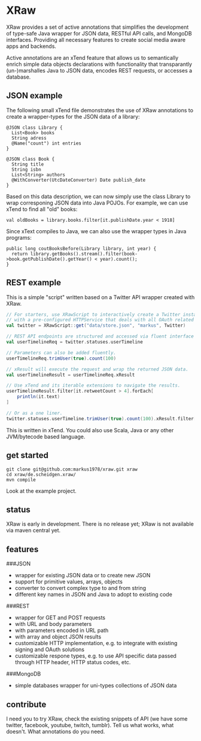 # XRaw
XRaw provides a set of active annotations that simplifies the development of type-safe Java wrapper for JSON data, RESTful API calls, and MongoDB interfaces. Providing all necessary features to create social media aware apps and backends.

Active annotations are an xTend feature that allows us to semantically enrich simple data objects declarations with functionality that transparantly (un-)marshalles Java to JSON data, encodes REST requests, or accesses a database.

## JSON example
The following small xTend file demonstrates the use of XRaw annotations to create a wrapper-types for the JSON data of a library:
```
@JSON class Library {
  List<Book> books
  String adress
  @Name("count") int entries
}

@JSON class Book {
  String title
  String isbn
  List<String> authors
  @WithConverter(UtcDateConverter) Date publish_date
}
```
Based on this data description, we can now simply use the class Library to wrap corresponing JSON data into Java POJOs. For example, we can use xTend to find all "old" books:
```
val oldBooks = library.books.filter[it.publishDate.year < 1918]
```
Since xText compiles to Java, we can also use the wrapper types in Java programs:
```
public long coutBooksBefore(Library library, int year) {
  return library.getBooks().stream().filter(book->book.getPublishDate().getYear() < year).count();
}
```

## REST example
This is a simple "script" written based on a Twitter API wrapper created with XRaw.
```scala
// For starters, use XRawScript to interactively create a Twitter instance 
// with a pre-configured HTTPService that deals with all OAuth related issues.
val twitter = XRawScript::get("data/store.json", "markus", Twitter)

// REST API endpoints are structured and accessed via fluent interface
val userTimelineReq = twitter.statuses.userTimeline

// Parameters can also be added fluently.
userTimelineReq.trimUser(true).count(100)

// xResult will execute the request and wrap the returned JSON data.
val userTimelineResult = userTimelineReq.xResult

// Use xTend and its iterable extensions to navigate the results.
userTimelineResult.filter[it.retweetCount > 4].forEach[
	println(it.text)
]	

// Or as a one liner.
twitter.statuses.userTimeline.trimUser(true).count(100).xResult.filter[it.retweetCount > 4].forEach[println(it.text)]
```
This is written in xTend. You could also use Scala, Java or any other JVM/bytecode based language.

## get started
```
git clone git@github.com:markus1978/xraw.git xraw
cd xraw/de.scheidgen.xraw/
mvn compile
```

Look at the example project.

## status
XRaw is early in development. There is no release yet; XRaw is not available via maven central yet.

## features
###JSON
- wrapper for existing JSON data or to create new JSON
- support for primitive values, arrays, objects
- converter to convert complex type to and from string
- different key names in JSON and Java to adopt to existing code

###REST
- wrapper for GET and POST requests
- with URL and body parameters
- with parameters encoded in URL path
- with array and object JSON results
- customizable HTTP implementation, e.g. to integrate with existing signing and OAuth solutions
- customizable respone types, e.g. to use API specific data passed through HTTP header, HTTP status codes, etc.

###MongoDB
- simple databases wrapper for uni-types collections of JSON data

## contribute
I need you to try XRaw, check the existing snippets of API (we have some twitter, facebook, youtube, twitch, tumblr). Tell us what works, what doesn't. What annotations do you need.
